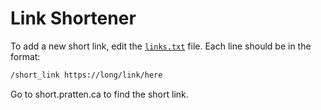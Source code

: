 # Link Shortener

To add a new short link, edit the [`links.txt`](./links.txt) file. Each line should be in the format:

```txt
/short_link https://long/link/here
```
Go to short.pratten.ca to find the short link.
